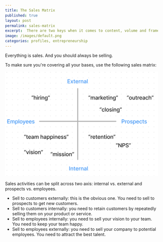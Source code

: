 ```yaml
---
title: The Sales Matrix
published: true
layout: post
permalink: sales-matrix
excerpt:  There are two keys when it comes to content, volume and frame.
image: /images/default.png
categories: profiles, entrepreneurship
---
```


Everything is sales. And you should always be selling.

To make sure you're covering all your bases, use the following sales matrix:

![](/images/sales-matrix.png)

Sales activities can be split across two axis: internal vs. external and prospects vs. employees.

* Sell to customers externally: this is the obvious one. You need to sell to prospects to get new customers.
* Sell to customers internally: you need to retain customers by repeatedly selling them on your product or service.
* Sell to employees internally: you need to sell your vision to your team. You need to keep your team happy.
* Sell to employees externally: you need to sell your company to potential employees. You need to attract the best talent.
